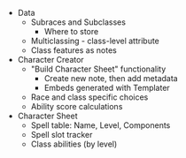 - Data
	- Subraces and Subclasses
		- Where to store
	- Multiclassing - class-level attribute
	- Class features as notes
- Character Creator
	- "Build Character Sheet" functionality
		- Create new note, then add metadata
		- Embeds generated with Templater
	- Race and class specific choices
	- Ability score calculations
- Character Sheet
	- Spell table: Name, Level, Components
	- Spell slot tracker
	- Class abilities (by level)
